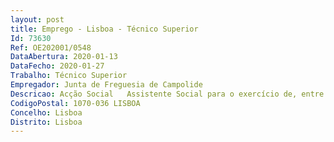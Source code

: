 ```yaml
--- 
layout: post
title: Emprego - Lisboa - Técnico Superior
Id: 73630
Ref: OE202001/0548
DataAbertura: 2020-01-13
DataFecho: 2020-01-27
Trabalho: Técnico Superior
Empregador: Junta de Freguesia de Campolide
Descricao: Acção Social   Assistente Social para o exercício de, entre outras, as seguintes funções  atendimento à população de Campolide e, após a devida avaliação casuística, encaminhamento para as entidades competentes  planeamento, gestão e execução de projetos de ocupação de tempos livres   juvenis e seniores  dinamização de parcerias locais  participação em projeto de recolha e distribuição de excedentes alimentares  desempenho de outras funções inerentes ao Departamento de Acção Social.
CodigoPostal: 1070-036 LISBOA
Concelho: Lisboa
Distrito: Lisboa
--- 
```

